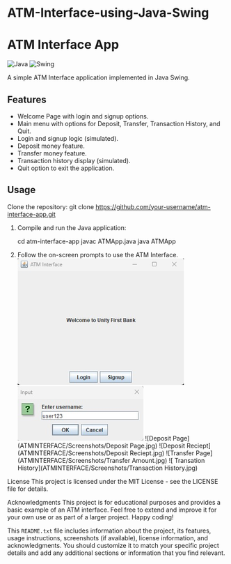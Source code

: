 # ATM-Interface-using-Java-Swing

# ATM Interface App

![Java](https://img.shields.io/badge/language-Java-orange.svg)
![Swing](https://img.shields.io/badge/library-Swing-blue.svg)

A simple ATM Interface application implemented in Java Swing.

## Features
- Welcome Page with login and signup options.
- Main menu with options for Deposit, Transfer, Transaction History, and Quit.
- Login and signup logic (simulated).
- Deposit money feature.
- Transfer money feature.
- Transaction history display (simulated).
- Quit option to exit the application.

## Usage
 Clone the repository:
   git clone https://github.com/your-username/atm-interface-app.git

1. Compile and run the Java application:

    cd atm-interface-app
    javac ATMApp.java
    java ATMApp

2. Follow the on-screen prompts to use the ATM Interface.
   ![Welcome Page](ATMINTERFACE/Screenshots/WelcomePage.jpg)
   ![Login Page](ATMINTERFACE/Screenshots/LoginPage.jpg)
   ![Deposit Page](ATMINTERFACE/Screenshots/Deposit Page.jpg)
   ![Deposit Reciept](ATMINTERFACE/Screenshots/Deposit Reciept.jpg)
   ![Transfer Page](ATMINTERFACE/Screenshots/Transfer Amount.jpg)
   ![ Transation History](ATMINTERFACE/Screenshots/Transaction History.jpg)
   


License
This project is licensed under the MIT License - see the LICENSE file for details.

Acknowledgments
This project is for educational purposes and provides a basic example of an ATM interface.
Feel free to extend and improve it for your own use or as part of a larger project.
Happy coding!


This `README.txt` file includes information about the project, its features, usage instructions, screenshots (if available), license information, and acknowledgments. You should customize it to match your specific project details and add any additional sections or information that you find relevant.

